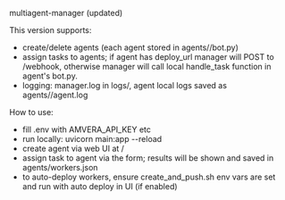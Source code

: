 multiagent-manager (updated)

This version supports:
- create/delete agents (each agent stored in agents/<slug>/bot.py)
- assign tasks to agents; if agent has deploy_url manager will POST to /webhook,
  otherwise manager will call local handle_task function in agent's bot.py.
- logging: manager.log in logs/, agent local logs saved as agents/<slug>/agent.log

How to use:
- fill .env with AMVERA_API_KEY etc
- run locally: uvicorn main:app --reload
- create agent via web UI at /
- assign task to agent via the form; results will be shown and saved in agents/workers.json
- to auto-deploy workers, ensure create_and_push.sh env vars are set and run with auto deploy in UI (if enabled)
